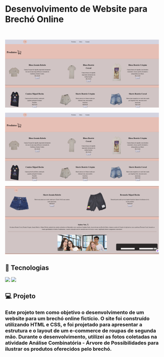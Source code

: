 <p aling="center">
    <h1>Desenvolvimento de Website para Brechó Online</h1>
</p>

<br/>

<p aling="center">
    <img src="/img-readme/print1.png" alt="#">
</p>

<p aling="center">
    <img src="/img-readme/print1.png" alt="#">
</p>

<p aling="center">
    <img src="/img-readme/print2.png" alt="#">
</p>

## 🚀 Tecnologias

<p align="left"> 
 <img src="https://img.shields.io/badge/HTML5-E34F26?style=for-the-badge&logo=html5&logoColor=white"/>
 <img src="https://img.shields.io/badge/CSS3-1572B6?style=for-the-badge&logo=css3&logoColor=white"/>

## 💻 Projeto

<p align="left"> 
    <h3>Este projeto tem como objetivo o desenvolvimento de um website para um brechó online fictício. O site foi construído utilizando HTML e CSS, e foi projetado para apresentar a estrutura e o layout de um e-commerce de roupas de segunda mão. Durante o desenvolvimento, utilizei as fotos coletadas na atividade Análise Combinatória - Árvore de Possibilidades para ilustrar os produtos oferecidos pelo brechó.</h3>
</p>

 
